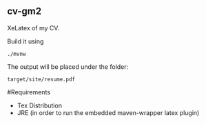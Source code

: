 ## cv-gm2
XeLatex of my CV.

Build it using

`./mvnw`

The output will be placed under the folder:

`target/site/resume.pdf`

#Requirements

- Tex Distribution
- JRE (in order to run the embedded maven-wrapper latex plugin)
